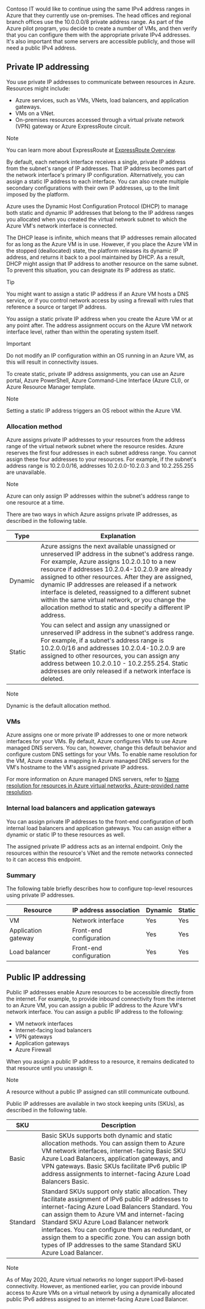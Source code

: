 Contoso IT would like to continue using the same IPv4 address ranges in Azure that they currently use on-premises. The head offices and regional branch offices use the 10.0.0.0/8 private address range. As part of the Azure pilot program, you decide to create a number of VMs, and then verify that you can configure them with the appropriate private IPv4 addresses. It's also important that some servers are accessible publicly, and those will need a public IPv4 address.

## Private IP addressing

You use private IP addresses to communicate between resources in Azure. Resources might include:

- Azure services, such as VMs, VNets, load balancers, and application gateways.
- VMs on a VNet.
- On-premises resources accessed through a virtual private network (VPN) gateway or Azure ExpressRoute circuit.

> [!NOTE]
> You can learn more about ExpressRoute at [ExpressRoute Overview](https://aka.ms/expressroute-introduction?azure-portal=true).

By default, each network interface receives a single, private IP address from the subnet's range of IP addresses. That IP address becomes part of the network interface's primary IP configuration. Alternatively, you can assign a static IP address to each interface. You can also create multiple secondary configurations with their own IP addresses, up to the limit imposed by the platform.

Azure uses the Dynamic Host Configuration Protocol (DHCP) to manage both static and dynamic IP addresses that belong to the IP address ranges you allocated when you created the virtual network subnet to which the Azure VM's network interface is connected.

The DHCP lease is infinite, which means that IP addresses remain allocated for as long as the Azure VM is in use. However, if you place the Azure VM in the stopped (deallocated) state, the platform releases its dynamic IP address, and returns it back to a pool maintained by DHCP. As a result, DHCP might assign that IP address to another resource on the same subnet. To prevent this situation, you can designate its IP address as static.

> [!TIP]
> You might want to assign a static IP address if an Azure VM hosts a DNS service, or if you control network access by using a firewall with rules that reference a source or target IP address.

You assign a static private IP address when you create the Azure VM or at any point after. The address assignment occurs on the Azure VM network interface level, rather than within the operating system itself.

> [!IMPORTANT]
> Do not modify an IP configuration within an OS running in an Azure VM, as this will result in connectivity issues.

To create static, private IP address assignments, you can use an Azure portal, Azure PowerShell, Azure Command-Line Interface (Azure CLI), or Azure Resource Manager template.

> [!NOTE]
> Setting a static IP address triggers an OS reboot within the Azure VM.

### Allocation method

Azure assigns private IP addresses to your resources from the address range of the virtual network subnet where the resource resides. Azure reserves the first four addresses in each subnet address range. You cannot assign these four addresses to your resources. For example, if the subnet's address range is 10.2.0.0/16, addresses 10.2.0.0-10.2.0.3 and 10.2.255.255 are unavailable.

> [!NOTE]
> Azure can only assign IP addresses within the subnet's address range to one resource at a time.

There are two ways in which Azure assigns private IP addresses, as described in the following table.

|Type|Explanation|
|----|----|
|Dynamic|Azure assigns the next available unassigned or unreserved IP address in the subnet's address range. For example, Azure assigns 10.2.0.10 to a new resource if addresses 10.2.0.4-10.2.0.9 are already assigned to other resources. After they are assigned, dynamic IP addresses are released if a network interface is deleted, reassigned to a different subnet within the same virtual network, or you change the allocation method to static and specify a different IP address.|
|Static|You can select and assign any unassigned or unreserved IP address in the subnet's address range. For example, if a subnet's address range is 10.2.0.0/16 and addresses 10.2.0.4-10.2.0.9 are assigned to other resources, you can assign any address between 10.2.0.10 - 10.2.255.254. Static addresses are only released if a network interface is deleted.|

> [!NOTE]
> Dynamic is the default allocation method.

### VMs

Azure assigns one or more private IP addresses to one or more network interfaces for your VMs. By default, Azure configures VMs to use Azure managed DNS servers. You can, however, change this default behavior and configure custom DNS settings for your VMs. To enable name resolution for the VM, Azure creates a mapping in Azure managed DNS servers for the VM's hostname to the VM's assigned private IP address.

For more information on Azure managed DNS servers, refer to [Name resolution for resources in Azure virtual networks, Azure-provided name resolution](https://aka.ms/azure-provided-name-resolution?azure-portal=true).

### Internal load balancers and application gateways

You can assign private IP addresses to the front-end configuration of both internal load balancers and application gateways. You can assign either a dynamic or static IP to these resources as well<!-- Verify the "as well." -->.

The assigned private IP address acts as an internal endpoint. Only the resources within the resource's VNet and the remote networks connected to it can access this endpoint.

### Summary

The following table briefly describes how to configure top-level resources using private IP addresses.

|Resource|IP address association|Dynamic|Static|
|---------------|----------------------|-------|------|
|VM|Network interface|Yes|Yes|
|Application gateway|Front-end configuration|Yes|Yes|
|Load balancer|Front-end configuration|Yes|Yes|

## Public IP addressing

Public IP addresses enable Azure resources to be accessible directly from the internet. For example, to provide inbound connectivity from the internet to an Azure VM, you can assign a public IP address to the Azure VM's network interface. You can assign a public IP address to the following:

- VM network interfaces
- Internet-facing load balancers
- VPN gateways
- Application gateways
- Azure Firewall

When you assign a public IP address to a resource, it remains dedicated to that resource until you unassign it.

> [!NOTE]
> A resource without a public IP assigned can still communicate outbound.

Public IP addresses are available in two stock keeping units (SKUs), as described in the following table.

|SKU|Description|
|--------|------------------------------------------------------------|
|Basic|Basic SKUs supports both dynamic and static allocation methods. You can assign them to Azure VM network interfaces, internet-facing Basic SKU Azure Load Balancers, application gateways, and VPN gateways. Basic SKUs<!-- Verify --> facilitate IPv6 public IP address assignments to internet-facing Azure Load Balancers Basic.<!-- Andy from Tarina: Verify the "Basic" at the end of this name. -->|
|Standard|Standard SKUs support only static allocation. They facilitate assignment of IPv6 public IP addresses to internet-facing Azure Load Balancers Standard. You can assign them to  Azure VM and internet-facing Standard SKU Azure Load Balancer network interfaces. You can configure them as redundant, or assign them to a specific zone. You can assign both types of IP addresses to the same Standard SKU Azure Load Balancer.|

> [!NOTE]
> As of May 2020, Azure virtual networks no longer support IPv6-based connectivity. However, as mentioned earlier, you can provide inbound access to Azure VMs on a virtual network by using a dynamically allocated public IPv6 address assigned to an internet-facing Azure Load Balancer.
